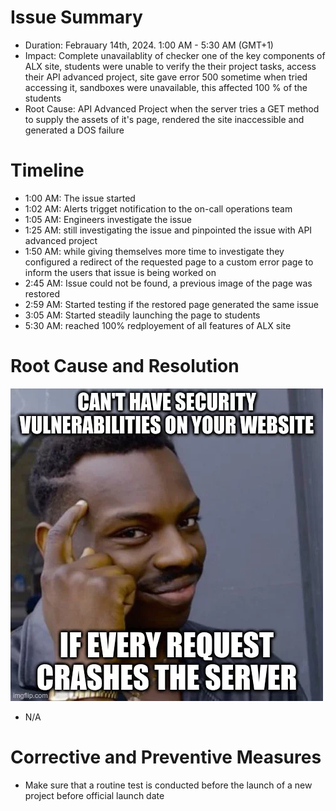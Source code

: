 # Issue Summary
* Duration: Febrauary 14th, 2024. 1:00 AM - 5:30 AM (GMT+1)
* Impact: Complete unavailablity of checker one of the key components of ALX site, students were unable to verify the their project tasks, access their API advanced project, site gave error 500 sometime when tried accessing it, sandboxes were unavailable, this affected 100 % of the students
* Root Cause: API Advanced Project when the server tries a GET method to supply the assets of it's page, rendered the site inaccessible and generated a DOS failure
# Timeline
* 1:00 AM: The issue started
* 1:02 AM: Alerts trigget notification to the on-call operations team
* 1:05 AM: Engineers investigate the issue
* 1:25 AM: still investigating the issue and pinpointed the issue with API advanced project
* 1:50 AM: while giving themselves more time to investigate they configured a redirect of the requested page to a custom error page to inform the users that issue is being worked on
* 2:45 AM: Issue could not be found, a previous image of the page was restored
* 2:59 AM: Started testing if the restored page generated the same issue
* 3:05 AM: Started steadily launching the page to students
* 5:30 AM: reached 100% redployement of all features of ALX site
# Root Cause and Resolution
![alt text](image.png)
* N/A
# Corrective and Preventive Measures
* Make sure that a routine test is conducted before the launch of a new project before official launch date
